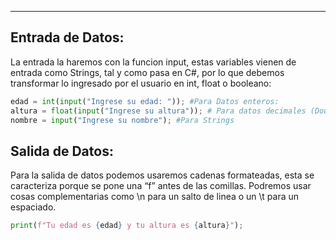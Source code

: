 
---
## **Entrada de Datos:**

La entrada la haremos con la funcion input, estas variables vienen de entrada como Strings, tal y como pasa en C#, por lo que debemos transformar lo ingresado por el usuario en int, float o booleano:

```python
edad = int(input("Ingrese su edad: ")); #Para Datos enteros: 
altura = float(input("Ingrese su altura")); # Para datos decimales (Double)
nombre = input("Ingrese su nombre"); #Para Strings
```

## **Salida de Datos:**

Para la salida de datos podemos usaremos cadenas formateadas, esta se caracteriza porque se pone una “f” antes de las comillas. Podremos usar cosas complementarias como \n para un salto de linea o un \t para un espaciado.

```python
print(f"Tu edad es {edad} y tu altura es {altura}");
```